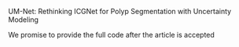 UM-Net: Rethinking ICGNet for Polyp Segmentation with Uncertainty Modeling

We promise to provide the full code after the article is accepted
